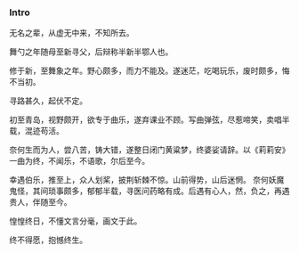 ### Intro

无名之辈，从虚无中来，不知所去。

舞勺之年随母至新寻父，后辩称半新半鄂人也。

修于新，至舞象之年。野心颇多，而力不能及。遂迷茫，吃喝玩乐，废时颇多，悔不当初。

寻路甚久，起伏不定。

初至青岛，视野颇开，欲专于曲乐，遂弃课业不顾。写曲弹弦，尽惹啼笑，卖唱半载，混迹苟活。

奈何生而为人，尝八苦，铸大错，遂整日闭门黄粱梦，终婆娑请辞。以《莉莉安》一曲为终，不闻乐，不语歌，尔后至今。

幸遇伯乐，推至上，众人划桨，披荆斩棘不惊。山前得势，山后迷惘。 奈何妖魔鬼怪，其间琐事颇多，郁郁半载，寻医问药略有成。后遇有心人，然，负之，再遇贵人，伴随至今。

惶惶终日，不懂文言分毫，画文于此。

终不得愿，抱憾终生。

<!--
![Lucien's GitHub stats](https://github-readme-stats.vercel.app/api?username=lucienshui&show_icons=true)

![Top Langs](https://github-readme-stats.vercel.app/api/top-langs/?username=lucienshui&layout=compact)
-->

<!--
**LucienShui/LucienShui** is a ✨ _special_ ✨ repository because its `README.md` (this file) appears on your GitHub profile.

Here are some ideas to get you started:

- 🔭 I’m currently working on ...
- 🌱 I’m currently learning ...
- 👯 I’m looking to collaborate on ...
- 🤔 I’m looking for help with ...
- 💬 Ask me about ...
- 📫 How to reach me: ...
- 😄 Pronouns: ...
- ⚡ Fun fact: ...
-->
